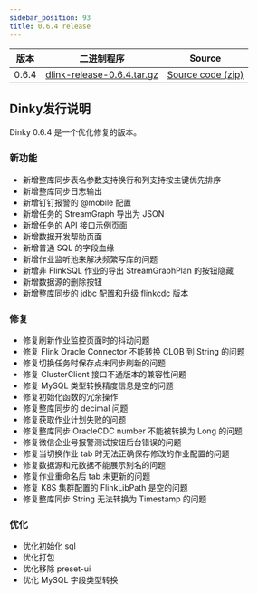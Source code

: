 ```yaml
---
sidebar_position: 93
title: 0.6.4 release
---
```




| 版本    | 二进制程序                                                                                                                | Source                                                                               |
|-------|----------------------------------------------------------------------------------------------------------------------|--------------------------------------------------------------------------------------|
| 0.6.4 | [dlink-release-0.6.4.tar.gz](https://github.com/DataLinkDC/dlink/releases/download/0.6.4/dlink-release-0.6.4.tar.gz) | [Source code (zip)](https://github.com/DataLinkDC/dlink/archive/refs/tags/0.6.4.zip) |


## Dinky发行说明

Dinky 0.6.4 是一个优化修复的版本。

### 新功能

- 新增整库同步表名参数支持换行和列支持按主键优先排序
- 新增整库同步日志输出
- 新增钉钉报警的 @mobile 配置
- 新增任务的 StreamGraph 导出为 JSON
- 新增任务的 API 接口示例页面
- 新增数据开发帮助页面
- 新增普通 SQL 的字段血缘
- 新增作业监听池来解决频繁写库的问题
- 新增非 FlinkSQL 作业的导出 StreamGraphPlan 的按钮隐藏
- 新增数据源的删除按钮
- 新增整库同步的 jdbc 配置和升级 flinkcdc 版本

### 修复

- 修复刷新作业监控页面时的抖动问题
- 修复 Flink Oracle Connector 不能转换 CLOB 到 String 的问题
- 修复切换任务时保存点未同步刷新的问题
- 修复 ClusterClient 接口不通版本的兼容性问题
- 修复 MySQL 类型转换精度信息是空的问题
- 修复初始化函数的冗余操作
- 修复整库同步的 decimal 问题
- 修复获取作业计划失败的问题
- 修复整库同步 OracleCDC number 不能被转换为 Long 的问题
- 修复微信企业号报警测试按钮后台错误的问题
- 修复当切换作业 tab 时无法正确保存修改的作业配置的问题
- 修复数据源和元数据不能展示别名的问题
- 修复作业重命名后 tab 未更新的问题
- 修复 K8S 集群配置的 FlinkLibPath 是空的问题
- 修复整库同步 String 无法转换为 Timestamp 的问题

### 优化

- 优化初始化 sql
- 优化打包
- 优化移除 preset-ui
- 优化 MySQL 字段类型转换